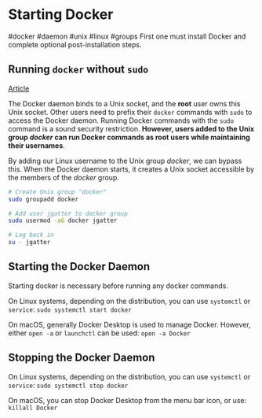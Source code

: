 # Starting Docker
#docker #daemon #unix #linux #groups
First one must install Docker and complete optional post-installation steps.

## Running `docker` without `sudo`
[Article](https://www.baeldung.com/linux/docker-run-without-sudo)

The Docker daemon binds to a Unix socket, and the __root__ user owns this Unix socket. Other users need to prefix their `docker` commands with `sudo` to access the Docker daemon. Running Docker commands with the `sudo` command is a sound security restriction. **However, users added to the Unix group _docker_ can run Docker commands as __root__ users while maintaining their usernames**.

By adding our Linux username to the Unix group _docker_, we can bypass this. When the Docker daemon starts, it creates a Unix socket accessible by the members of the _docker_ group.

```sh
# Create Unix group "docker"
sudo groupadd docker

# Add user jgatter to docker group
sudo usermod -aG docker jgatter

# Log back in
su - jgatter
```

## Starting the Docker Daemon

Starting docker is necessary before running any docker commands.

On Linux systems, depending on the distribution, you can use `systemctl` or `service`:
`sudo systemctl start docker`

On macOS, generally Docker Desktop is used to manage Docker. However, either `open -a` or `launchctl` can be used:
`open -a Docker`

## Stopping the Docker Daemon

On Linux systems, depending on the distribution, you can use `systemctl` or `service`:
`sudo systemctl stop docker`

On macOS, you can stop Docker Desktop from the menu bar icon, or use:
`killall Docker`

